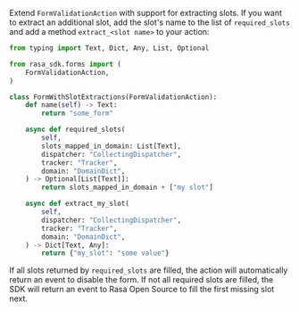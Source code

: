 Extend `FormValidationAction` with support for extracting slots. If you
want to extract an additional slot, add the slot's name to the list of `required_slots`
and add a method `extract_<slot name>` to your action:

```python
from typing import Text, Dict, Any, List, Optional

from rasa_sdk.forms import (
    FormValidationAction,
)

class FormWithSlotExtractions(FormValidationAction):
    def name(self) -> Text:
        return "some_form"

    async def required_slots(
        self,
        slots_mapped_in_domain: List[Text],
        dispatcher: "CollectingDispatcher",
        tracker: "Tracker",
        domain: "DomainDict",
    ) -> Optional[List[Text]]:
        return slots_mapped_in_domain + ["my slot"]

    async def extract_my_slot(
        self,
        dispatcher: "CollectingDispatcher",
        tracker: "Tracker",
        domain: "DomainDict",
    ) -> Dict[Text, Any]:
        return {"my_slot": "some value"}
```

If all slots returned by `required_slots` are filled,
the action will automatically return an event to disable the form. 
If not all required slots are filled, the SDK will return an event
to Rasa Open Source to fill the first missing slot next.
